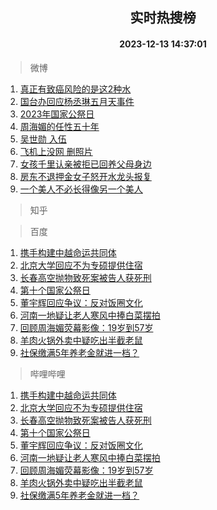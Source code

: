 <div align="center"><h2>实时热搜榜</h2><h4>2023-12-13 14:37:01</h4></div>

> 微博  

1. [真正有致癌风险的是这2种水](https://s.weibo.com/weibo?q=%23%E7%9C%9F%E6%AD%A3%E6%9C%89%E8%87%B4%E7%99%8C%E9%A3%8E%E9%99%A9%E7%9A%84%E6%98%AF%E8%BF%992%E7%A7%8D%E6%B0%B4%23&t=31&band_rank=1&Refer=top)<br />
2. [国台办回应杨丞琳五月天事件](https://s.weibo.com/weibo?q=%23%E5%9B%BD%E5%8F%B0%E5%8A%9E%E5%9B%9E%E5%BA%94%E6%9D%A8%E4%B8%9E%E7%90%B3%E4%BA%94%E6%9C%88%E5%A4%A9%E4%BA%8B%E4%BB%B6%23&t=31&band_rank=2&Refer=top)<br />
3. [2023年国家公祭日](https://s.weibo.com/weibo?q=%232023%E5%B9%B4%E5%9B%BD%E5%AE%B6%E5%85%AC%E7%A5%AD%E6%97%A5%23&t=31&band_rank=3&Refer=top)<br />
4. [周海媚的任性五十年](https://s.weibo.com/weibo?q=%E5%91%A8%E6%B5%B7%E5%AA%9A%E7%9A%84%E4%BB%BB%E6%80%A7%E4%BA%94%E5%8D%81%E5%B9%B4&t=31&band_rank=4&Refer=top)<br />
5. [吴世勋 入伍](https://s.weibo.com/weibo?q=%E5%90%B4%E4%B8%96%E5%8B%8B%20%E5%85%A5%E4%BC%8D&t=31&band_rank=5&Refer=top)<br />
6. [飞机上没网 删照片](https://s.weibo.com/weibo?q=%E9%A3%9E%E6%9C%BA%E4%B8%8A%E6%B2%A1%E7%BD%91%20%E5%88%A0%E7%85%A7%E7%89%87&t=31&band_rank=6&Refer=top)<br />
7. [女孩千里认亲被拒已回养父母身边](https://s.weibo.com/weibo?q=%23%E5%A5%B3%E5%AD%A9%E5%8D%83%E9%87%8C%E8%AE%A4%E4%BA%B2%E8%A2%AB%E6%8B%92%E5%B7%B2%E5%9B%9E%E5%85%BB%E7%88%B6%E6%AF%8D%E8%BA%AB%E8%BE%B9%23&t=31&band_rank=7&Refer=top)<br />
8. [房东不退押金女子怒开水龙头报复](https://s.weibo.com/weibo?q=%23%E6%88%BF%E4%B8%9C%E4%B8%8D%E9%80%80%E6%8A%BC%E9%87%91%E5%A5%B3%E5%AD%90%E6%80%92%E5%BC%80%E6%B0%B4%E9%BE%99%E5%A4%B4%E6%8A%A5%E5%A4%8D%23&t=31&band_rank=8&Refer=top)<br />
9. [一个美人不必长得像另一个美人](https://s.weibo.com/weibo?q=%E4%B8%80%E4%B8%AA%E7%BE%8E%E4%BA%BA%E4%B8%8D%E5%BF%85%E9%95%BF%E5%BE%97%E5%83%8F%E5%8F%A6%E4%B8%80%E4%B8%AA%E7%BE%8E%E4%BA%BA&t=31&band_rank=9&Refer=top)<br />

> 知乎  


> 百度  

1. [携手构建中越命运共同体](https://www.baidu.com/s?wd=%E6%90%BA%E6%89%8B%E6%9E%84%E5%BB%BA%E4%B8%AD%E8%B6%8A%E5%91%BD%E8%BF%90%E5%85%B1%E5%90%8C%E4%BD%93&sa=fyb_news&rsv_dl=fyb_news)<br />
2. [北京大学回应不为专硕提供住宿](https://www.baidu.com/s?wd=%E5%8C%97%E4%BA%AC%E5%A4%A7%E5%AD%A6%E5%9B%9E%E5%BA%94%E4%B8%8D%E4%B8%BA%E4%B8%93%E7%A1%95%E6%8F%90%E4%BE%9B%E4%BD%8F%E5%AE%BF&sa=fyb_news&rsv_dl=fyb_news)<br />
3. [长春高空抛物致死案被告人获死刑](https://www.baidu.com/s?wd=%E9%95%BF%E6%98%A5%E9%AB%98%E7%A9%BA%E6%8A%9B%E7%89%A9%E8%87%B4%E6%AD%BB%E6%A1%88%E8%A2%AB%E5%91%8A%E4%BA%BA%E8%8E%B7%E6%AD%BB%E5%88%91&sa=fyb_news&rsv_dl=fyb_news)<br />
4. [第十个国家公祭日](https://www.baidu.com/s?wd=%E7%AC%AC%E5%8D%81%E4%B8%AA%E5%9B%BD%E5%AE%B6%E5%85%AC%E7%A5%AD%E6%97%A5&sa=fyb_news&rsv_dl=fyb_news)<br />
5. [董宇辉回应争议：反对饭圈文化](https://www.baidu.com/s?wd=%E8%91%A3%E5%AE%87%E8%BE%89%E5%9B%9E%E5%BA%94%E4%BA%89%E8%AE%AE%EF%BC%9A%E5%8F%8D%E5%AF%B9%E9%A5%AD%E5%9C%88%E6%96%87%E5%8C%96&sa=fyb_news&rsv_dl=fyb_news)<br />
6. [河南一地疑让老人寒风中捧白菜摆拍](https://www.baidu.com/s?wd=%E6%B2%B3%E5%8D%97%E4%B8%80%E5%9C%B0%E7%96%91%E8%AE%A9%E8%80%81%E4%BA%BA%E5%AF%92%E9%A3%8E%E4%B8%AD%E6%8D%A7%E7%99%BD%E8%8F%9C%E6%91%86%E6%8B%8D&sa=fyb_news&rsv_dl=fyb_news)<br />
7. [回顾周海媚荧幕影像：19岁到57岁](https://www.baidu.com/s?wd=%E5%9B%9E%E9%A1%BE%E5%91%A8%E6%B5%B7%E5%AA%9A%E8%8D%A7%E5%B9%95%E5%BD%B1%E5%83%8F%EF%BC%9A19%E5%B2%81%E5%88%B057%E5%B2%81&sa=fyb_news&rsv_dl=fyb_news)<br />
8. [羊肉火锅外卖中疑吃出半截老鼠](https://www.baidu.com/s?wd=%E7%BE%8A%E8%82%89%E7%81%AB%E9%94%85%E5%A4%96%E5%8D%96%E4%B8%AD%E7%96%91%E5%90%83%E5%87%BA%E5%8D%8A%E6%88%AA%E8%80%81%E9%BC%A0&sa=fyb_news&rsv_dl=fyb_news)<br />
9. [社保缴满5年养老金就进一档？](https://www.baidu.com/s?wd=%E7%A4%BE%E4%BF%9D%E7%BC%B4%E6%BB%A15%E5%B9%B4%E5%85%BB%E8%80%81%E9%87%91%E5%B0%B1%E8%BF%9B%E4%B8%80%E6%A1%A3%EF%BC%9F&sa=fyb_news&rsv_dl=fyb_news)<br />

> 哔哩哔哩  

1. [携手构建中越命运共同体](https://www.baidu.com/s?wd=%E6%90%BA%E6%89%8B%E6%9E%84%E5%BB%BA%E4%B8%AD%E8%B6%8A%E5%91%BD%E8%BF%90%E5%85%B1%E5%90%8C%E4%BD%93&sa=fyb_news&rsv_dl=fyb_news)<br />
2. [北京大学回应不为专硕提供住宿](https://www.baidu.com/s?wd=%E5%8C%97%E4%BA%AC%E5%A4%A7%E5%AD%A6%E5%9B%9E%E5%BA%94%E4%B8%8D%E4%B8%BA%E4%B8%93%E7%A1%95%E6%8F%90%E4%BE%9B%E4%BD%8F%E5%AE%BF&sa=fyb_news&rsv_dl=fyb_news)<br />
3. [长春高空抛物致死案被告人获死刑](https://www.baidu.com/s?wd=%E9%95%BF%E6%98%A5%E9%AB%98%E7%A9%BA%E6%8A%9B%E7%89%A9%E8%87%B4%E6%AD%BB%E6%A1%88%E8%A2%AB%E5%91%8A%E4%BA%BA%E8%8E%B7%E6%AD%BB%E5%88%91&sa=fyb_news&rsv_dl=fyb_news)<br />
4. [第十个国家公祭日](https://www.baidu.com/s?wd=%E7%AC%AC%E5%8D%81%E4%B8%AA%E5%9B%BD%E5%AE%B6%E5%85%AC%E7%A5%AD%E6%97%A5&sa=fyb_news&rsv_dl=fyb_news)<br />
5. [董宇辉回应争议：反对饭圈文化](https://www.baidu.com/s?wd=%E8%91%A3%E5%AE%87%E8%BE%89%E5%9B%9E%E5%BA%94%E4%BA%89%E8%AE%AE%EF%BC%9A%E5%8F%8D%E5%AF%B9%E9%A5%AD%E5%9C%88%E6%96%87%E5%8C%96&sa=fyb_news&rsv_dl=fyb_news)<br />
6. [河南一地疑让老人寒风中捧白菜摆拍](https://www.baidu.com/s?wd=%E6%B2%B3%E5%8D%97%E4%B8%80%E5%9C%B0%E7%96%91%E8%AE%A9%E8%80%81%E4%BA%BA%E5%AF%92%E9%A3%8E%E4%B8%AD%E6%8D%A7%E7%99%BD%E8%8F%9C%E6%91%86%E6%8B%8D&sa=fyb_news&rsv_dl=fyb_news)<br />
7. [回顾周海媚荧幕影像：19岁到57岁](https://www.baidu.com/s?wd=%E5%9B%9E%E9%A1%BE%E5%91%A8%E6%B5%B7%E5%AA%9A%E8%8D%A7%E5%B9%95%E5%BD%B1%E5%83%8F%EF%BC%9A19%E5%B2%81%E5%88%B057%E5%B2%81&sa=fyb_news&rsv_dl=fyb_news)<br />
8. [羊肉火锅外卖中疑吃出半截老鼠](https://www.baidu.com/s?wd=%E7%BE%8A%E8%82%89%E7%81%AB%E9%94%85%E5%A4%96%E5%8D%96%E4%B8%AD%E7%96%91%E5%90%83%E5%87%BA%E5%8D%8A%E6%88%AA%E8%80%81%E9%BC%A0&sa=fyb_news&rsv_dl=fyb_news)<br />
9. [社保缴满5年养老金就进一档？](https://www.baidu.com/s?wd=%E7%A4%BE%E4%BF%9D%E7%BC%B4%E6%BB%A15%E5%B9%B4%E5%85%BB%E8%80%81%E9%87%91%E5%B0%B1%E8%BF%9B%E4%B8%80%E6%A1%A3%EF%BC%9F&sa=fyb_news&rsv_dl=fyb_news)<br />
